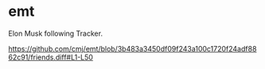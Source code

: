 # emt
Elon Musk following Tracker.

https://github.com/cmj/emt/blob/3b483a3450df09f243a100c1720f24adf8862c91/friends.diff#L1-L50
